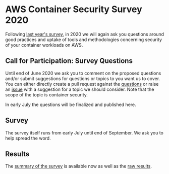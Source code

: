 # AWS Container Security Survey 2020

Following [last year's survey](https://github.com/mhausenblas/aws-container-security-survey-2019), in 2020 we will again ask you questions around good practices and uptake of tools and methodologies concerning security of your container workloads on AWS.

## Call for Participation: Survey Questions

Until end of June 2020 we ask you to comment on the proposed questions and/or submit suggestions for questions or topics to you want us to cover. You can either directly create a pull request against the [questions](questions.md) or raise an [issue](https://github.com/mhausenblas/aws-container-security-survey-2020/issues) with a suggestion for a topic we should consider. Note that the scope of the topic is container security.

In early July the questions will be finalized and published here.

## Survey

The survey itself runs from early July  until end of September. We ask you to help spread the word.

## Results

The [summary of the survey](AWS-container-security-survey-2020-summary.pdf) is
available now as well as the [raw results](responses.csv).
